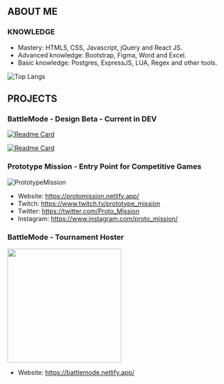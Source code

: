 ## ABOUT ME
### KNOWLEDGE

* Mastery: HTML5, CSS, Javascript, jQuery and React JS.
* Advanced knowledge: Bootstrap, Figma, Word and Excel.
* Basic knowledge: Postgres, ExpressJS, LUA, Regex and other tools.

![Top Langs](https://github-readme-stats.vercel.app/api/top-langs/?username=vbsravus&layout=compact)


## PROJECTS
### BattleMode - Design Beta - Current in DEV

[![Readme Card](https://github-readme-stats.vercel.app/api/pin/?username=vbsravus&repo=BattleMode-DesignBeta)]([https://github.com/anuraghazra/github-readme-stats](https://github.com/vbsravus/BattleMode-DesignBeta-Backend))

[![Readme Card](https://github-readme-stats.vercel.app/api/pin/?username=vbsravus&repo=BattleMode-DesignBeta-Backend)]([https://github.com/anuraghazra/github-readme-stats](https://github.com/vbsravus/BattleMode-DesignBeta-Backend))


### Prototype Mission - Entry Point for Competitive Games
![PrototypeMission](https://media.discordapp.net/attachments/1074484549704220695/1075421215927308308/PrototypeMissionLogo.png?width=256&height=256)

* Website: https://protomission.netlify.app/
* Twitch: https://www.twitch.tv/prototype_mission
* Twitter: https://twitter.com/Proto_Mission
* Instagram: https://www.instagram.com/proto_mission/


### BattleMode - Tournament Hoster
<img src="https://battlemode.netlify.app/static/media/logo.ddf08a1b98408dc88307.png" data-canonical-src="[https://gyazo.com/eb5c5741b6a9a16c692170a41a49c858.png](https://battlemode.netlify.app/static/media/logo.ddf08a1b98408dc88307.png)" width="256" height="256" />

* Website: https://battlemode.netlify.app/
